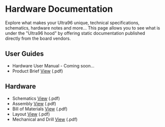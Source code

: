 # Hardware Documentation

Explore what makes your Ultra96 unique, technical specifications, schematics, hardware notes and more... This page allows you to see what is under the "Ultra96 hood" by offering static documentation published directly from the board vendors.

## User Guides

- Hardware User Manual - Coming soon...
- Product Brief [View](/documentation/consumer/ultra96/hardware-docs/files/ultra96-product-brief.pdf) (.pdf)

## Hardware

- Schematics [View](/documentation/consumer/ultra96/hardware-docs/files/ultra96-schematics.pdf) (.pdf)
- Assembly [View](/documentation/consumer/ultra96/hardware-docs/files/ultra96-assembly.pdf) (.pdf)
- Bill of Materials [View](/documentation/consumer/ultra96/hardware-docs/files/ultra96-bom.pdf) (.pdf)
- Layout [View](/documentation/consumer/ultra96/hardware-docs/files/ultra96-layout.pdf) (.pdf)
- Mechanical and Drill [View](/documentation/consumer/ultra96/hardware-docs/files/ultra96-mechanical.pdf) (.pdf)